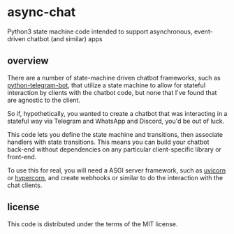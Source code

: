 # async-chat
Python3 state machine code intended to support asynchronous, event-driven chatbot (and similar) apps

## overview

There are a number of state-machine driven chatbot frameworks, such as
[python-telegram-bot](https://github.com/python-telegram-bot/python-telegram-bot),
that utilize a state machine to allow for stateful interaction by
clients with the chatbot code, but none that I've found that are
agnostic to the client.

So if, hypothetically, you wanted to create a chatbot that was
interacting in a stateful way via Telegram and WhatsApp and Discord,
you'd be out of luck.

This code lets you define the state machine and transitions, then
associate handlers with state transitions. This means you can build
your chatbot back-end without dependencies on any particular
client-specific library or front-end.

To use this for real, you will need a ASGI server framework, such as
[uvicorn](https://www.uvicorn.org/) or
[hypercorn](https://github.com/pgjones/hypercorn), and create webhooks
or similar to do the interaction with the chat clients.

## license

This code is distributed under the terms of the MIT license.
